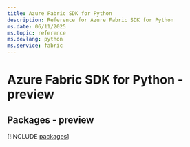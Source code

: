```yaml
---
title: Azure Fabric SDK for Python
description: Reference for Azure Fabric SDK for Python
ms.date: 06/11/2025
ms.topic: reference
ms.devlang: python
ms.service: fabric
---
```

# Azure Fabric SDK for Python - preview
## Packages - preview
[!INCLUDE [packages](fabric-index.md)]
